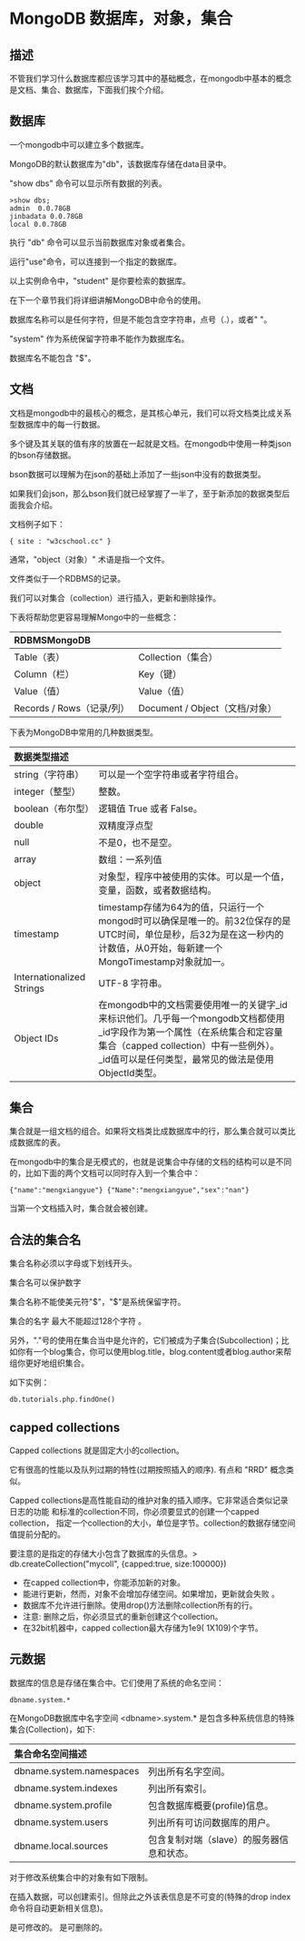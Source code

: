 # **MongoDB 数据库，对象，集合**

## **描述**

不管我们学习什么数据库都应该学习其中的基础概念，在mongodb中基本的概念是文档、集合、数据库，下面我们挨个介绍。

## **数据库**

一个mongodb中可以建立多个数据库。

MongoDB的默认数据库为"db"，该数据库存储在data目录中。

"show dbs" 命令可以显示所有数据的列表。

```
>show dbs;
admin  0.0.78GB
jinbadata 0.0.78GB
local 0.0.78GB
```







执行 "db" 命令可以显示当前数据库对象或者集合。



运行"use"命令，可以连接到一个指定的数据库。



以上实例命令中，"student" 是你要检索的数据库。

在下一个章节我们将详细讲解MongoDB中命令的使用。

数据库名称可以是任何字符，但是不能包含空字符串，点号（.），或者" "。

"system" 作为系统保留字符串不能作为数据库名。

数据库名不能包含 "$"。

## **文档**

文档是mongodb中的最核心的概念，是其核心单元，我们可以将文档类比成关系型数据库中的每一行数据。

多个键及其关联的值有序的放置在一起就是文档。在mongodb中使用一种类json的bson存储数据。

bson数据可以理解为在json的基础上添加了一些json中没有的数据类型。

如果我们会json，那么bson我们就已经掌握了一半了，至于新添加的数据类型后面我会介绍。

文档例子如下：

```
{ site : "w3cschool.cc" }

```

通常，"object（对象）" 术语是指一个文件。

文件类似于一个RDBMS的记录。

我们可以对集合（collection）进行插入，更新和删除操作。

下表将帮助您更容易理解Mongo中的一些概念：

| **RDBMSMongoDB** |  |
| :--- | :--- |
| Table（表） | Collection（集合） |
| Column（栏） | Key（键） |
| Value（值） | Value（值） |
| Records \/ Rows（记录\/列） | Document \/ Object（文档\/对象） |

下表为MongoDB中常用的几种数据类型。

| **数据类型描述** |  |
| :--- | :--- |
| string（字符串） | 可以是一个空字符串或者字符组合。 |
| integer（整型） | 整数。 |
| boolean（布尔型） | 逻辑值 True 或者 False。 |
| double | 双精度浮点型 |
| null | 不是0，也不是空。 |
| array | 数组：一系列值 |
| object | 对象型，程序中被使用的实体。可以是一个值，变量，函数，或者数据结构。 |
| timestamp | timestamp存储为64为的值，只运行一个mongod时可以确保是唯一的。前32位保存的是UTC时间，单位是秒，后32为是在这一秒内的计数值，从0开始，每新建一个MongoTimestamp对象就加一。 |
| Internationalized Strings | UTF-8 字符串。 |
| Object IDs | 在mongodb中的文档需要使用唯一的关键字\_id来标识他们。几乎每一个mongodb文档都使用\_id字段作为第一个属性（在系统集合和定容量集合（capped collection）中有一些例外）。\_id值可以是任何类型，最常见的做法是使用ObjectId类型。 |

## **集合**

集合就是一组文档的组合。如果将文档类比成数据库中的行，那么集合就可以类比成数据库的表。

在mongodb中的集合是无模式的，也就是说集合中存储的文档的结构可以是不同的，比如下面的两个文档可以同时存入到一个集合中：

```
{"name":"mengxiangyue"} {"Name":"mengxiangyue","sex":"nan"}

```

当第一个文档插入时，集合就会被创建。

## **合法的集合名**

集合名称必须以字母或下划线开头。

集合名可以保护数字

集合名称不能使美元符"$"，"$"是系统保留字符。

集合的名字 最大不能超过128个字符 。

另外，"."号的使用在集合当中是允许的，它们被成为子集合\(Subcollection\)；比如你有一个blog集合，你可以使用blog.title，blog.content或者blog.author来帮组你更好地组织集合。

如下实例：

```
db.tutorials.php.findOne()

```

## **capped collections**

Capped collections 就是固定大小的collection。

它有很高的性能以及队列过期的特性\(过期按照插入的顺序\). 有点和 "RRD" 概念类似。

Capped collections是高性能自动的维护对象的插入顺序。它非常适合类似记录日志的功能 和标准的collection不同，你必须要显式的创建一个capped collection， 指定一个collection的大小，单位是字节。collection的数据存储空间值提前分配的。

要注意的是指定的存储大小包含了数据库的头信息。&gt; db.createCollection\("mycoll", {capped:true, size:100000}\)

* 在capped collection中，你能添加新的对象。
* 能进行更新，然而，对象不会增加存储空间。如果增加，更新就会失败 。
* 数据库不允许进行删除。使用drop\(\)方法删除collection所有的行。
* 注意: 删除之后，你必须显式的重新创建这个collection。
* 在32bit机器中，capped collection最大存储为1e9\( 1X109\)个字节。

## **元数据**

数据库的信息是存储在集合中。它们使用了系统的命名空间：

```
dbname.system.*

```

在MongoDB数据库中名字空间 &lt;dbname&gt;.system.\* 是包含多种系统信息的特殊集合\(Collection\)，如下:

| **集合命名空间描述** |  |
| :--- | :--- |
| dbname.system.namespaces | 列出所有名字空间。 |
| dbname.system.indexes | 列出所有索引。 |
| dbname.system.profile | 包含数据库概要\(profile\)信息。 |
| dbname.system.users | 列出所有可访问数据库的用户。 |
| dbname.local.sources | 包含复制对端（slave）的服务器信息和状态。 |

对于修改系统集合中的对象有如下限制。

在插入数据，可以创建索引。但除此之外该表信息是不可变的\(特殊的drop index命令将自动更新相关信息\)。

是可修改的。 是可删除的。

